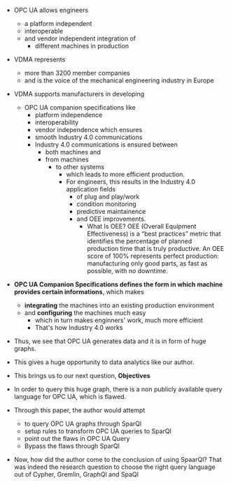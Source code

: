 - OPC UA allows engineers               
    - a platform independent
    - interoperable
    - and vendor independent integration of 
        - different machines in production

- VDMA represents 
    - more than 3200 member companies 
    - and is the voice of the mechanical engineering industry in Europe

- VDMA supports manufacturers in developing
    - OPC UA companion specifications like 
        - platform independence
        - interoperability
        - vendor independence 
    which ensures 
        - smooth Industry 4.0 communications
        - Industry 4.0 communications is ensured between 
            - both machines and 
            - from machines 
                - to other systems
                    - which leads to more efficient production.
                    - For engineers, this results in the Industry 4.0 application fields
                        - of plug and play/work
                        - condition monitoring
                        - predictive maintainence 
                        - and OEE improvements.
                            - What Is OEE? OEE (Overall Equipment Effectiveness) is a “best practices” metric that identifies the percentage of planned production time that is truly productive. An OEE score of 100% represents perfect production: manufacturing only good parts, as fast as possible, with no downtime.

- **OPC UA Companion Specifications defines the form in which machine provides certain informations**, which makes
    - **integrating** the machines into an existing production environment
    - and **configuring** the machines much easy
        - which in turn makes enginners' work, much more efficient
        - That's how Industry 4.0 works


- Thus, we see that OPC UA generates data and it is in form of huge graphs.
- This gives a huge opportunity to data analytics like our author.
- This brings us to our next question, **Objectives**
- In order to query this huge graph, there is a non publicly available query language for OPC UA, which is flawed.
- Through this paper, the author would attempt 
    - to query OPC UA graphs through SparQl
    - setup rules to transform OPC UA queries to SparQl
    - point out the flaws in OPC UA Query
    - Bypass the flaws through SparQl

- Now, how did the author come to the conclusion of using SpaarQl? That was indeed the research question to choose the right query language out of Cypher, Gremlin, GraphQl and SpaQl